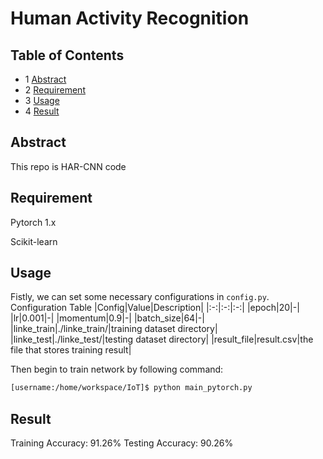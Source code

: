 # Human Activity Recognition

## Table of Contents

* 1 [Abstract](#Abstract)
* 2 [Requirement](#Requirement)
* 3 [Usage](#Usage)
* 4 [Result](#Result)


## Abstract

This repo is HAR-CNN code


## Requirement
Pytorch 1.x

Scikit-learn


## Usage
Fistly, we can set some necessary configurations in `config.py`.
Configuration Table
|Config|Value|Description|
|:-:|:-:|:-:|
|epoch|20|-|
|lr|0.001|-|
|momentum|0.9|-|
|batch_size|64|-|
|linke_train|./linke_train/|training dataset directory|
|linke_test|./linke_test/|testing dataset directory|
|result_file|result.csv|the file that stores training result|

Then begin to train network by following command:
```sh
[username:/home/workspace/IoT]$ python main_pytorch.py
```

## Result
Training Accuracy: 91.26%
Testing Accuracy: 90.26%
